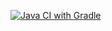 [![Java CI with Gradle](https://github.com/NastiaUzdemir/selenide_2.2/actions/workflows/gradle.yml/badge.svg)](https://github.com/NastiaUzdemir/selenide_2.2/actions/workflows/gradle.yml)